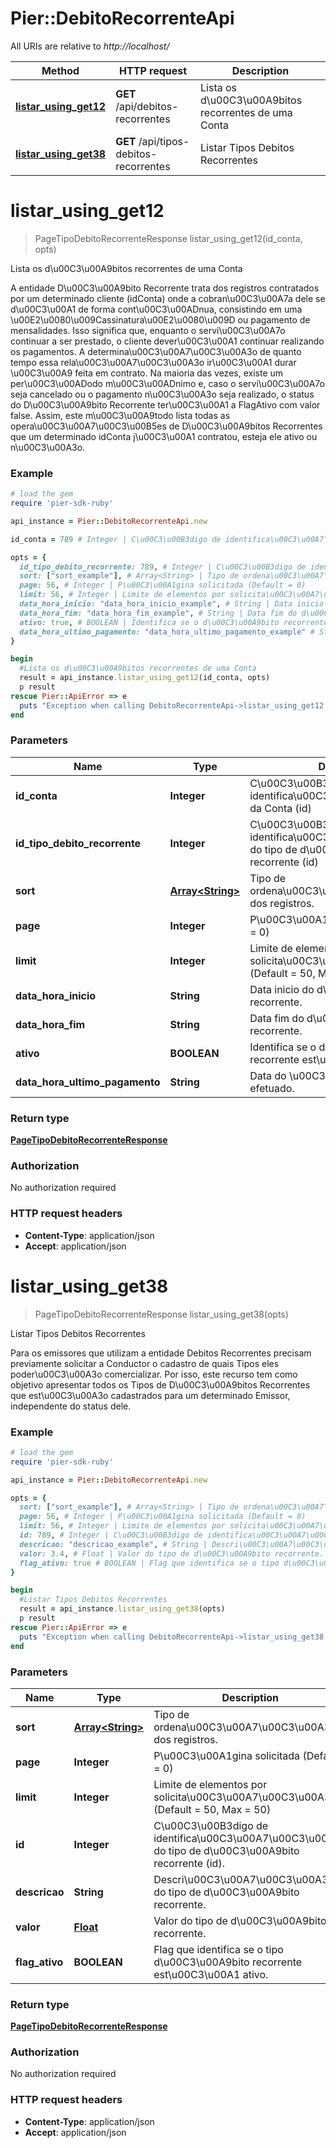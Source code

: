 # Pier::DebitoRecorrenteApi

All URIs are relative to *http://localhost/*

Method | HTTP request | Description
------------- | ------------- | -------------
[**listar_using_get12**](DebitoRecorrenteApi.md#listar_using_get12) | **GET** /api/debitos-recorrentes | Lista os d\u00C3\u00A9bitos recorrentes de uma Conta
[**listar_using_get38**](DebitoRecorrenteApi.md#listar_using_get38) | **GET** /api/tipos-debitos-recorrentes | Listar Tipos Debitos Recorrentes


# **listar_using_get12**
> PageTipoDebitoRecorrenteResponse listar_using_get12(id_conta, opts)

Lista os d\u00C3\u00A9bitos recorrentes de uma Conta

A entidade D\u00C3\u00A9bito Recorrente trata dos registros contratados por um determinado cliente (idConta) onde a cobran\u00C3\u00A7a dele se d\u00C3\u00A1 de forma cont\u00C3\u00ADnua, consistindo em uma \u00E2\u0080\u009Cassinatura\u00E2\u0080\u009D ou pagamento de mensalidades. Isso significa que, enquanto o servi\u00C3\u00A7o continuar a ser prestado, o cliente dever\u00C3\u00A1 continuar realizando os pagamentos. A determina\u00C3\u00A7\u00C3\u00A3o de quanto tempo essa rela\u00C3\u00A7\u00C3\u00A3o ir\u00C3\u00A1 durar \u00C3\u00A9 feita em contrato. Na maioria das vezes, existe um per\u00C3\u00ADodo m\u00C3\u00ADnimo e, caso o servi\u00C3\u00A7o seja cancelado ou o pagamento n\u00C3\u00A3o seja realizado, o status do D\u00C3\u00A9bito Recorrente ter\u00C3\u00A1 a FlagAtivo com valor false. Assim, este m\u00C3\u00A9todo lista todas as opera\u00C3\u00A7\u00C3\u00B5es de D\u00C3\u00A9bitos Recorrentes que um determinado idConta j\u00C3\u00A1 contratou, esteja ele ativo ou n\u00C3\u00A3o.

### Example
```ruby
# load the gem
require 'pier-sdk-ruby'

api_instance = Pier::DebitoRecorrenteApi.new

id_conta = 789 # Integer | C\u00C3\u00B3digo de identifica\u00C3\u00A7\u00C3\u00A3o da Conta (id)

opts = { 
  id_tipo_debito_recorrente: 789, # Integer | C\u00C3\u00B3digo de identifica\u00C3\u00A7\u00C3\u00A3o do tipo de d\u00C3\u00A9bito recorrente (id)
  sort: ["sort_example"], # Array<String> | Tipo de ordena\u00C3\u00A7\u00C3\u00A3o dos registros.
  page: 56, # Integer | P\u00C3\u00A1gina solicitada (Default = 0)
  limit: 56, # Integer | Limite de elementos por solicita\u00C3\u00A7\u00C3\u00A3o (Default = 50, Max = 50)
  data_hora_inicio: "data_hora_inicio_example", # String | Data inicio do d\u00C3\u00A9bito recorrente.
  data_hora_fim: "data_hora_fim_example", # String | Data fim do d\u00C3\u00A9bito recorrente.
  ativo: true, # BOOLEAN | Identifica se o d\u00C3\u00A9bito recorrente est\u00C3\u00A1 ativo.
  data_hora_ultimo_pagamento: "data_hora_ultimo_pagamento_example" # String | Data do \u00C3\u00BAltimo pagamento efetuado.
}

begin
  #Lista os d\u00C3\u00A9bitos recorrentes de uma Conta
  result = api_instance.listar_using_get12(id_conta, opts)
  p result
rescue Pier::ApiError => e
  puts "Exception when calling DebitoRecorrenteApi->listar_using_get12: #{e}"
end
```

### Parameters

Name | Type | Description  | Notes
------------- | ------------- | ------------- | -------------
 **id_conta** | **Integer**| C\u00C3\u00B3digo de identifica\u00C3\u00A7\u00C3\u00A3o da Conta (id) | 
 **id_tipo_debito_recorrente** | **Integer**| C\u00C3\u00B3digo de identifica\u00C3\u00A7\u00C3\u00A3o do tipo de d\u00C3\u00A9bito recorrente (id) | [optional] 
 **sort** | [**Array&lt;String&gt;**](String.md)| Tipo de ordena\u00C3\u00A7\u00C3\u00A3o dos registros. | [optional] 
 **page** | **Integer**| P\u00C3\u00A1gina solicitada (Default = 0) | [optional] 
 **limit** | **Integer**| Limite de elementos por solicita\u00C3\u00A7\u00C3\u00A3o (Default = 50, Max = 50) | [optional] 
 **data_hora_inicio** | **String**| Data inicio do d\u00C3\u00A9bito recorrente. | [optional] 
 **data_hora_fim** | **String**| Data fim do d\u00C3\u00A9bito recorrente. | [optional] 
 **ativo** | **BOOLEAN**| Identifica se o d\u00C3\u00A9bito recorrente est\u00C3\u00A1 ativo. | [optional] 
 **data_hora_ultimo_pagamento** | **String**| Data do \u00C3\u00BAltimo pagamento efetuado. | [optional] 

### Return type

[**PageTipoDebitoRecorrenteResponse**](PageTipoDebitoRecorrenteResponse.md)

### Authorization

No authorization required

### HTTP request headers

 - **Content-Type**: application/json
 - **Accept**: application/json



# **listar_using_get38**
> PageTipoDebitoRecorrenteResponse listar_using_get38(opts)

Listar Tipos Debitos Recorrentes

Para os emissores que utilizam a entidade Debitos Recorrentes precisam previamente solicitar a Conductor o cadastro de quais Tipos eles poder\u00C3\u00A3o comercializar. Por isso, este recurso tem como objetivo apresentar todos os Tipos de D\u00C3\u00A9bitos Recorrentes que est\u00C3\u00A3o cadastrados para um determinado Emissor, independente do status dele.

### Example
```ruby
# load the gem
require 'pier-sdk-ruby'

api_instance = Pier::DebitoRecorrenteApi.new

opts = { 
  sort: ["sort_example"], # Array<String> | Tipo de ordena\u00C3\u00A7\u00C3\u00A3o dos registros.
  page: 56, # Integer | P\u00C3\u00A1gina solicitada (Default = 0)
  limit: 56, # Integer | Limite de elementos por solicita\u00C3\u00A7\u00C3\u00A3o (Default = 50, Max = 50)
  id: 789, # Integer | C\u00C3\u00B3digo de identifica\u00C3\u00A7\u00C3\u00A3o do tipo de d\u00C3\u00A9bito recorrente (id).
  descricao: "descricao_example", # String | Descri\u00C3\u00A7\u00C3\u00A3o do tipo de d\u00C3\u00A9bito recorrente.
  valor: 3.4, # Float | Valor do tipo de d\u00C3\u00A9bito recorrente.
  flag_ativo: true # BOOLEAN | Flag que identifica se o tipo d\u00C3\u00A9bito recorrente est\u00C3\u00A1 ativo.
}

begin
  #Listar Tipos Debitos Recorrentes
  result = api_instance.listar_using_get38(opts)
  p result
rescue Pier::ApiError => e
  puts "Exception when calling DebitoRecorrenteApi->listar_using_get38: #{e}"
end
```

### Parameters

Name | Type | Description  | Notes
------------- | ------------- | ------------- | -------------
 **sort** | [**Array&lt;String&gt;**](String.md)| Tipo de ordena\u00C3\u00A7\u00C3\u00A3o dos registros. | [optional] 
 **page** | **Integer**| P\u00C3\u00A1gina solicitada (Default = 0) | [optional] 
 **limit** | **Integer**| Limite de elementos por solicita\u00C3\u00A7\u00C3\u00A3o (Default = 50, Max = 50) | [optional] 
 **id** | **Integer**| C\u00C3\u00B3digo de identifica\u00C3\u00A7\u00C3\u00A3o do tipo de d\u00C3\u00A9bito recorrente (id). | [optional] 
 **descricao** | **String**| Descri\u00C3\u00A7\u00C3\u00A3o do tipo de d\u00C3\u00A9bito recorrente. | [optional] 
 **valor** | [**Float**](.md)| Valor do tipo de d\u00C3\u00A9bito recorrente. | [optional] 
 **flag_ativo** | **BOOLEAN**| Flag que identifica se o tipo d\u00C3\u00A9bito recorrente est\u00C3\u00A1 ativo. | [optional] 

### Return type

[**PageTipoDebitoRecorrenteResponse**](PageTipoDebitoRecorrenteResponse.md)

### Authorization

No authorization required

### HTTP request headers

 - **Content-Type**: application/json
 - **Accept**: application/json



